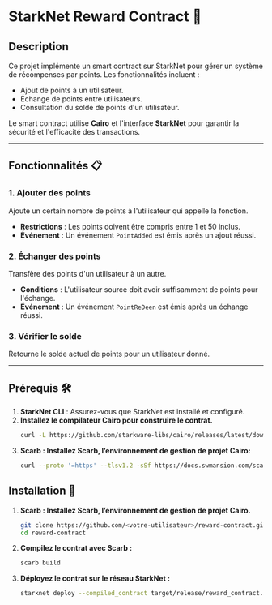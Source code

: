 # StarkNet Reward Contract 📜

## Description  
Ce projet implémente un smart contract sur StarkNet pour gérer un système de récompenses par points. Les fonctionnalités incluent :  
- Ajout de points à un utilisateur.  
- Échange de points entre utilisateurs.  
- Consultation du solde de points d'un utilisateur.  

Le smart contract utilise **Cairo** et l'interface **StarkNet** pour garantir la sécurité et l'efficacité des transactions.

---

## Fonctionnalités 📋  

### **1. Ajouter des points**  
Ajoute un certain nombre de points à l'utilisateur qui appelle la fonction.  
- **Restrictions** : Les points doivent être compris entre 1 et 50 inclus.  
- **Événement** : Un événement `PointAdded` est émis après un ajout réussi.  

### **2. Échanger des points**  
Transfère des points d'un utilisateur à un autre.  
- **Conditions** : L'utilisateur source doit avoir suffisamment de points pour l'échange.  
- **Événement** : Un événement `PointReDeen` est émis après un échange réussi.  

### **3. Vérifier le solde**  
Retourne le solde actuel de points pour un utilisateur donné.  

---

## Prérequis 🛠️  

1. **StarkNet CLI** : Assurez-vous que StarkNet est installé et configuré.  
2. **Installez le compilateur Cairo pour construire le contrat.** 
   ```bash
   curl -L https://github.com/starkware-libs/cairo/releases/latest/download/cairo-ubuntu-20.04.tar.gz | tar -xz
3. **Scarb : Installez Scarb, l’environnement de gestion de projet Cairo:** 
   ```bash
   curl --proto '=https' --tlsv1.2 -sSf https://docs.swmansion.com/scarb/install.sh | sh

## Installation 🚀
1. **Scarb : Installez Scarb, l’environnement de gestion de projet Cairo.**  
   ```bash
   git clone https://github.com/<votre-utilisateur>/reward-contract.git
   cd reward-contract
   ```

2. **Compilez le contrat avec Scarb :**  
   ```bash
   scarb build
   ```

3. **Déployez le contrat sur le réseau StarkNet :**
   ```bash
   starknet deploy --compiled_contract target/release/reward_contract.json
   ```
